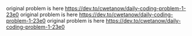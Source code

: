 original problem is here 
https://dev.to/cwetanow/daily-coding-problem-1-23e0
original problem is here 
https://dev.to/cwetanow/daily-coding-problem-1-23e0
original problem is here 
https://dev.to/cwetanow/daily-coding-problem-1-23e0
